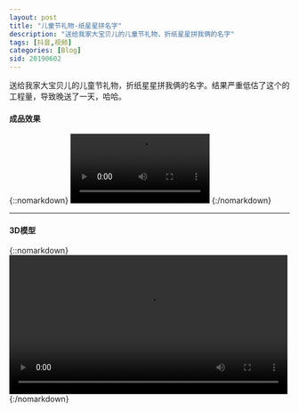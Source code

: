 ```yaml
---
layout: post
title: "儿童节礼物-纸星星拼名字"
description: "送给我家大宝贝儿的儿童节礼物，折纸星星拼我俩的名字"
tags: [抖音,视频]
categories: [Blog]
sid: 20190602
---
```


送给我家大宝贝儿的儿童节礼物，折纸星星拼我俩的名字。结果严重低估了这个的工程量，导致晚送了一天，哈哈。

#### 成品效果

{::nomarkdown}
<video width=250 class="my-video" src="//up.yorry.cn/video/80e7a24aae71c4e5739bd5c1c5f33e.MP4" controls="controls">您的浏览器不支持 video 标签。</video>
{:/nomarkdown}

---

#### 3D模型

{::nomarkdown}
<video width=500 class="my-video" src="//up.yorry.cn/video/2ecc8b0190a2f470b795c13078543316.MP4" controls="controls">您的浏览器不支持 video 标签。</video>
{:/nomarkdown}
